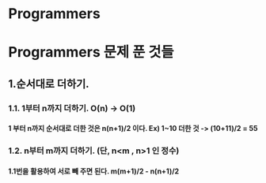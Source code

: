 # Programmers
Programmers 문제 푼 것들
=======================
1.순서대로 더하기.
-----------------
### 1.1. 1부터 n까지 더하기. O(n) -> O(1)
#### 1 부터 n까지 순서대로 더한 것은 n(n+1)/2 이다. Ex) 1~10 더한 것 -> (10+11)/2 = 55
### 1.2. n부터 m까지 더하기. (단, n<m , n>1 인 정수)
#### 1.1번을 활용하여 서로 빼 주면 된다. m(m+1)/2 - n(n+1)/2 
